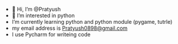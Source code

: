 - 👋 Hi, I’m @Pratyush
- 👀 I’m interested in python
- I’m currently learning python and python module (pygame, tutrle) 
- my email address is Pratyush0898@gmail.com
- I use Pycharm for writeing code
